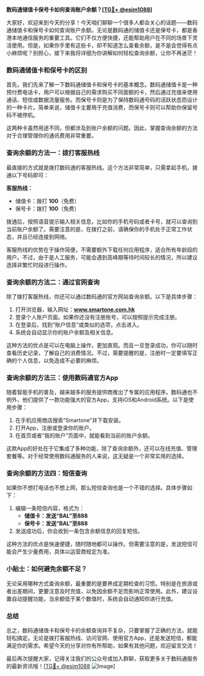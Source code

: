 **数码通储值卡保号卡如何查询账户余额？[[TG💪+ @esim1088](https://t.me/s/esim1088)]**

大家好，欢迎来到今天的分享！今天咱们聊聊一个很多人都会关心的话题——数码通储值卡和保号卡如何查询账户余额。无论是数码通的储值卡还是保号卡，都是香港本地通信服务的重要工具。它们不仅方便快捷，还能帮助用户在不同的场景下灵活使用。但是，如果你手里有这些卡，却不知道怎么查看余额，是不是会觉得有点小麻烦呢？别担心，接下来我将详细为你讲解如何轻松查询余额，让你不再迷茫！

### 数码通储值卡和保号卡的区别

首先，我们先来了解一下数码通储值卡和保号卡的基本概念。数码通储值卡是一种预付费电话卡，用户可以根据自己的需求购买不同面额的卡，然后通过充值来使用通话、短信或数据流量服务。而保号卡则是为了保持数码通号码的活跃状态而设计的一种卡片。简单来说，储值卡主要用于充值消费，而保号卡则可以帮助你保留号码不被停机。

这两种卡虽然用途不同，但都涉及到账户余额的问题。因此，掌握查询余额的方法对于合理管理你的通讯费用非常重要。

### 查询余额的方法一：拨打客服热线

最直接的方式就是拨打数码通的客服热线。这个方法非常简单，只需拿起手机，拨通以下号码即可：

**客服热线：**  
- 储值卡：拨打 **100**（免费）
- 保号卡：拨打 **100**（免费）

拨通后，按照语音提示输入相关信息，比如你的手机号码或者卡号，就可以查询到当前账户余额了。需要注意的是，在拨打之前，请确保你的手机处于正常工作状态，并且已经连接到网络。

客服热线的优势在于操作简便，不需要额外下载任何应用程序，适合所有年龄段的用户。不过，由于是人工服务，可能会遇到高峰期等待时间较长的情况，所以建议选择非繁忙时段进行操作。

### 查询余额的方法二：通过官网查询

除了拨打客服热线，你还可以通过数码通的官方网站查询余额。以下是具体步骤：

1. 打开浏览器，输入网址：**www.smartone.com.hk**
2. 登录个人账户页面。如果你还没有注册账号，可以按照提示完成注册。
3. 在登录后，找到“账户信息”或类似的选项，点击进入。
4. 系统会自动显示你的账户余额及相关信息。

这种方法的优点是可以在电脑上操作，更加直观。而且一旦登录成功，你可以随时查看历史记录，了解自己的消费情况。不过，需要提醒的是，注册时一定要填写正确的个人信息，以免造成不必要的麻烦。

### 查询余额的方法三：使用数码通官方App

随着智能手机的普及，越来越多的服务提供商推出了专属的应用程序。数码通也不例外，他们提供了一款功能强大的官方App，支持iOS和Android系统。以下是使用步骤：

1. 在手机应用商店搜索“Smartone”并下载安装。
2. 打开App，注册或登录你的账户。
3. 在首页或者“我的账户”页面中，就能看到当前的账户余额。

这款App的好处在于它集成了多种功能，除了查询余额外，还可以在线充值、管理套餐等。对于经常使用数码通服务的人来说，这无疑是一个非常实用的选择。

### 查询余额的方法四：短信查询

如果你不想打电话也不想上网，那么短信查询也是一个不错的选择。具体步骤如下：

1. 编辑一条短信内容，格式为：
   - **储值卡：发送“BAL”至888**
   - **保号卡：发送“BAL”至888**
2. 发送成功后，你会收到一条包含余额信息的回复短信。

这种方法的优点是快速便捷，随时随地都可以操作。但需要注意的是，发送短信可能会产生少量费用，具体以运营商规定为准。

### 小贴士：如何避免余额不足？

无论采用哪种方式查询余额，最重要的是要养成定期检查的习惯。特别是在旅游或者出差期间，更要注意及时充值，以免因余额不足而影响正常使用。此外，建议设置自动提醒功能，当余额低于某个数值时，系统会自动通知你进行充值。

### 总结

总之，数码通储值卡和保号卡的余额查询并不复杂，只要掌握了正确的方法，就能轻松搞定。无论是拨打客服热线、访问官网、使用官方App，还是发送短信，都能满足你的需求。希望今天的分享对你有所帮助，如果有其他问题，欢迎留言交流！

最后再次提醒大家，记得关注我们的公众号或加入群聊，获取更多关于数码通服务的最新资讯哦！[[TG💪+ @esim1088](https://t.me/s/esim1088) ![Image](https://i.postimg.cc/4NQfJmqS/Snipaste-2025-05-13-00-14-12.png)]